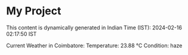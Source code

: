 # My Project

This content is dynamically generated in Indian Time (IST): 2024-02-16 02:17:50 IST


Current Weather in Coimbatore:
Temperature: 23.88 °C
Condition: haze

